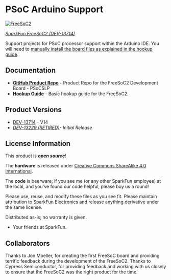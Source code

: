PSoC Arduino Support
========================================

[![FreeSoC2](https://cdn.sparkfun.com//assets/parts/1/1/2/0/8/13714-01.jpg)](https://www.sparkfun.com/products/13714)

[*SparkFun FreeSoC2 (DEV-13714)*](https://www.sparkfun.com/products/13714)

Support projects for PSoC processor support within the Arduino IDE. You will need to [manually install the board files as explained in the hookup guide](https://learn.sparkfun.com/tutorials/freesoc2-hookup-guide-v14#using-the-arduino-ide).

Documentation
--------------
* **[GitHub Product Repo](https://github.com/sparkfun/FreeSoc2)** - Product Repo for the FreeSoC2 Development Board - PSoC5LP
* **[Hookup Guide](https://learn.sparkfun.com/tutorials/freesoc2-hookup-guide-v14)** - Basic hookup guide for the FreeSoC2.

Product Versions
----------------
* [DEV-13714](https://www.sparkfun.com/products/13714) - V14
* _[DEV-13229 (RETIRED)](https://www.sparkfun.com/products/13229)- Initial Release_

License Information
-------------------
This product is _**open source**_! 

The **hardware** is released under [Creative Commons ShareAlike 4.0 International](https://creativecommons.org/licenses/by-sa/4.0/).

The **code** is beerware; if you see me (or any other SparkFun employee) at the local, and you've found our code helpful, please buy us a round!

Please use, reuse, and modify these files as you see fit. Please maintain attribution to SparkFun Electronics and release anything derivative under the same license.

Distributed as-is; no warranty is given.

- Your friends at SparkFun.

Collaborators
-------------

Thanks to Jon Moeller, for creating the first FreeSoC board and providing terrific feedback during the development of the FreeSoC2.
Thanks to Cypress Semiconductor, for providing feedback and working with us closely to ensure that the FreeSoC2 was the right product for the time.
